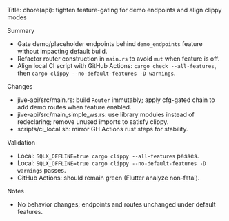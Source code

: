 Title: chore(api): tighten feature-gating for demo endpoints and align clippy modes

Summary
- Gate demo/placeholder endpoints behind `demo_endpoints` feature without impacting default build.
- Refactor router construction in `main.rs` to avoid `mut` when feature is off.
- Align local CI script with GitHub Actions: `cargo check --all-features`, then `cargo clippy --no-default-features -D warnings`.

Changes
- jive-api/src/main.rs: build `Router` immutably; apply cfg-gated chain to add demo routes when feature enabled.
- jive-api/src/main_simple_ws.rs: use library modules instead of redeclaring; remove unused imports to satisfy clippy.
- scripts/ci_local.sh: mirror GH Actions rust steps for stability.

Validation
- Local: `SQLX_OFFLINE=true cargo clippy --all-features` passes.
- Local: `SQLX_OFFLINE=true cargo clippy --no-default-features -D warnings` passes.
- GitHub Actions: should remain green (Flutter analyze non-fatal).

Notes
- No behavior changes; endpoints and routes unchanged under default features.
